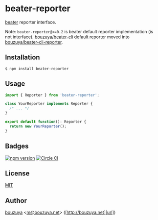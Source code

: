 # beater-reporter

[beater][bouzuya/beater] reporter interface.

Note: `beater-reporter@<=0.2` is beater default reporter implementation (is not interface). [bouzuya/beater-cli][] default reporter moved into [bouzuya/beater-cli-reporter][].

[bouzuya/beater]: https://github.com/bouzuya/beater
[bouzuya/beater-cli]: https://github.com/bouzuya/beater-cli
[bouzuya/beater-cli-reporter]: https://github.com/bouzuya/beater-cli-reporter

## Installation

```
$ npm install beater-reporter
```

## Usage

```ts
import { Reporter } from 'beater-reporter';

class YourReporter implements Reporter {
  /* ... */
}

export default function(): Reporter {
  return new YourReporter();
}
```

## Badges

[![npm version][npm-badge-url]][npm-url]
[![Circle CI][circleci-badge-url]][circleci-url]

[npm-badge-url]: https://badge.fury.io/js/beater-reporter.svg
[npm-url]: https://www.npmjs.com/package/beater-reporter
[circleci-badge-url]: https://circleci.com/gh/bouzuya/beater-reporter.svg?style=svg
[circleci-url]: https://circleci.com/gh/bouzuya/beater-reporter

## License

[MIT](LICENSE)

## Author

[bouzuya][user] &lt;[m@bouzuya.net][email]&gt; ([http://bouzuya.net][url])

[user]: https://github.com/bouzuya
[email]: mailto:m@bouzuya.net
[url]: http://bouzuya.net
